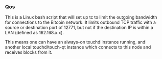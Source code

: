 ### Qos ###

This is a Linux bash script that will set up tc to limit the outgoing bandwidth for connections to the Bitcoin network. It limits outbound TCP traffic with a source or destination port of 12771, but not if the destination IP is within a LAN (defined as 192.168.x.x).

This means one can have an always-on touchd instance running, and another local touchd/touch-qt instance which connects to this node and receives blocks from it.
